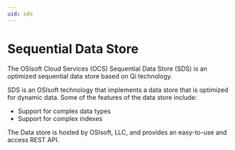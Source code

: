 ```yaml
---
uid: sds
---
```


Sequential Data Store
=====================

The OSIsoft Cloud Services (OCS) Sequential Data Store (SDS) is an optimized sequential data store based on Qi technology.

SDS is an OSIsoft technology that implements a data store that is optimized for dynamic data. Some of the features 
of the data store include:

* Support for complex data types
* Support for complex indexes

The Data store is hosted by OSIsoft, LLC, and provides an easy-to-use and access REST API.
